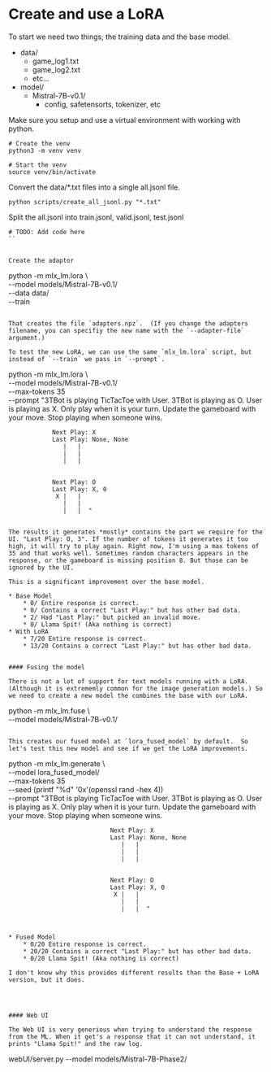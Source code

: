 # Create and use a LoRA


To start we need two things, the training data and the base model.

* data/
	* game_log1.txt
	* game_log2.txt
	* etc...
* model/
	* Mistral-7B-v0.1/
		* config, safetensorts, tokenizer, etc


Make sure you setup and use a virtual environment with working with python.

```
# Create the venv
python3 -m venv venv

# Start the venv
source venv/bin/activate
```



Convert the data/*.txt files into a single all.jsonl file.

```
python scripts/create_all_jsonl.py "*.txt"
```


Split the all.jsonl into train.jsonl, valid.jsonl, test.jsonl

```
# TODO: Add code here
``


Create the adaptor

```
python -m mlx_lm.lora \                                                                                                                                                                             
                         --model models/Mistral-7B-v0.1/ \
                         --data data/ \
                         --train
```

That creates the file `adapters.npz`.  (If you change the adapters filename, you can specifiy the new name with the `--adapter-file` argument.)

To test the new LoRA, we can use the same `mlx_lm.lora` script, but instead of `--train` we pass in `--prompt`.

```
python -m mlx_lm.lora \                                                                                                                                                                                 
                    --model models/Mistral-7B-v0.1/ \
                    --max-tokens 35 \
                    --prompt "3TBot is playing TicTacToe with User.
                3TBot is playing as O. User is playing as X.
                Only play when it is your turn.
                Update the gameboard with your move.
                Stop playing when someone wins.

                Next Play: X
                Last Play: None, None
                   |   |
                   |   |
                   |   |


                Next Play: O
                Last Play: X, 0
                 X |   |
                   |   |
                   |   |  "
```

The results it generates *mostly* contains the part we require for the UI. "Last Play: O, 3". If the number of tokens it generates it too high, it will try to play again. Right now, I'm using a max tokens of 35 and that works well. Sometimes random characters appears in the response, or the gameboard is missing position 8. But those can be ignored by the UI.

This is a significant improvement over the base model.

* Base Model
	* 0/ Entire response is correct. 
	* 0/ Contains a correct "Last Play:" but has other bad data.
	* 2/ Had "Last Play:" but picked an invalid move.
	* 0/ Llama Spit! (Aka nothing is correct)
* With LoRA 
	* 7/20 Entire response is correct. 
	* 13/20 Contains a correct "Last Play:" but has other bad data.


#### Fusing the model

There is not a lot of support for text models running with a LoRA. (Although it is extrememly common for the image generation models.) So we need to create a new model the combines the base with our LoRA.

```
python -m mlx_lm.fuse \                                                                                                                                                                               
                    --model models/Mistral-7B-v0.1/
```

This creates our fused model at `lora_fused_model` by default.  So let's test this new model and see if we get the LoRA improvements.

```
python -m mlx_lm.generate \                                                                                                                                                                            
                    --model lora_fused_model/ \
                    --max-tokens 35 \
                    --seed (printf "%d" '0x'(openssl rand -hex 4)) \
                    --prompt "3TBot is playing TicTacToe with User.
                                3TBot is playing as O. User is playing as X.
                                Only play when it is your turn.
                                Update the gameboard with your move.
                                Stop playing when someone wins.

                                Next Play: X
                                Last Play: None, None
                                   |   |
                                   |   |
                                   |   |


                                Next Play: O
                                Last Play: X, 0
                                 X |   |
                                   |   |
                                   |   |  "
```


* Fused Model
	* 0/20 Entire response is correct. 
	* 20/20 Contains a correct "Last Play:" but has other bad data.
	* 0/20 Llama Spit! (Aka nothing is correct)

I don't know why this provides different results than the Base + LoRA version, but it does.




#### Web UI

The Web UI is very generious when trying to understand the response from the ML. When it get's a response that it can not understand, it prints "Llama Spit!" and the raw log.

```
webUI/server.py --model models/Mistral-7B-Phase2/
```

